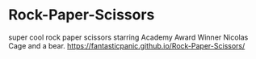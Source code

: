 # Rock-Paper-Scissors
super cool rock paper scissors starring Academy Award Winner Nicolas Cage and a bear.
https://fantasticpanic.github.io/Rock-Paper-Scissors/
